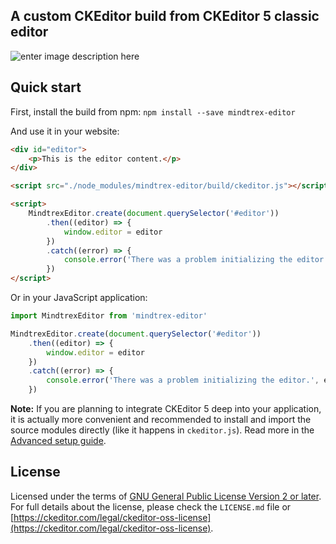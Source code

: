 ## A custom CKEditor build from CKEditor 5 classic editor

![enter image description here](https://i.ibb.co/BLWhfyp/Capture.jpg)

## Quick start

First, install the build from npm:
`npm install --save mindtrex-editor`

And use it in your website:

```html
<div id="editor">
	<p>This is the editor content.</p>
</div>

<script src="./node_modules/mindtrex-editor/build/ckeditor.js"></script>

<script>
	MindtrexEditor.create(document.querySelector('#editor'))
		.then((editor) => {
			window.editor = editor
		})
		.catch((error) => {
			console.error('There was a problem initializing the editor.', error)
		})
</script>
```

Or in your JavaScript application:

```js
import MindtrexEditor from 'mindtrex-editor'

MindtrexEditor.create(document.querySelector('#editor'))
	.then((editor) => {
		window.editor = editor
	})
	.catch((error) => {
		console.error('There was a problem initializing the editor.', error)
	})
```

**Note:** If you are planning to integrate CKEditor 5 deep into your application, it is actually more convenient and recommended to install and import the source modules directly (like it happens in `ckeditor.js`). Read more in the [Advanced setup guide](https://ckeditor.com/docs/ckeditor5/latest/builds/guides/integration/advanced-setup.html).

## License

Licensed under the terms of [GNU General Public License Version 2 or later](http://www.gnu.org/licenses/gpl.html). For full details about the license, please check the `LICENSE.md` file or [https://ckeditor.com/legal/ckeditor-oss-license](https://ckeditor.com/legal/ckeditor-oss-license).
